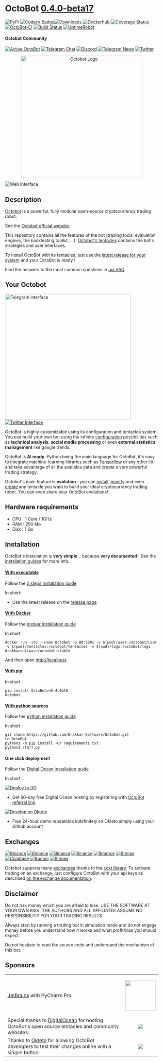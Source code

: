 # OctoBot [0.4.0-beta17](https://github.com/Drakkar-Software/OctoBot/tree/dev/CHANGELOG.md)
[![PyPI](https://img.shields.io/pypi/v/OctoBot.svg)](https://pypi.python.org/pypi/OctoBot/)
[![Codacy Badge](https://api.codacy.com/project/badge/Grade/e07fb190156d4efb8e7d07aaa5eff2e1)](https://app.codacy.com/gh/Drakkar-Software/OctoBot?utm_source=github.com&utm_medium=referral&utm_content=Drakkar-Software/OctoBot&utm_campaign=Badge_Grade_Dashboard)[![Downloads](https://pepy.tech/badge/octobot/month)](https://pepy.tech/project/octobot)
[![Dockerhub](https://img.shields.io/docker/pulls/drakkarsoftware/octobot.svg)](https://hub.docker.com/r/drakkarsoftware/octobot)
[![Coverage Status](https://coveralls.io/repos/github/Drakkar-Software/OctoBot/badge.svg?branch=dev)](https://coveralls.io/github/Drakkar-Software/OctoBot?branch=dev)
[![OctoBot-CI](https://github.com/Drakkar-Software/OctoBot/workflows/OctoBot-CI/badge.svg)](https://github.com/Drakkar-Software/OctoBot/actions)
[![Build Status](https://cloud.drone.io/api/badges/Drakkar-Software/OctoBot/status.svg)](https://cloud.drone.io/Drakkar-Software/OctoBot)
[![UptimeRobot](https://img.shields.io/uptimerobot/ratio/30/m786447893-903b482e5158c8b6483760e8)](https://status.octobot.online/)

#### Octobot Community
[![Active OctoBot](https://img.shields.io/badge/dynamic/json.svg?&url=https://octobotmetrics.herokuapp.com/metrics/community/count/0/-1/0&query=$.total&color=green&label=OctoBots%20online%20this%20month)]()
[![Telegram Chat](https://img.shields.io/badge/telegram-chat-green.svg)](https://t.me/joinchat/F9cyfxV97ZOaXQ47H5dRWw)
[![Discord](https://img.shields.io/discord/530629985661222912.svg?logo=discord)](https://discord.gg/vHkcb8W)
[![Telegram News](https://img.shields.io/badge/telegram-news-blue.svg)](https://t.me/OctoBot_Project)
[![Twitter](https://img.shields.io/twitter/follow/DrakkarsOctobot.svg?label=Follow&style=social)](https://twitter.com/DrakkarsOctobot)
<p align="center">
<img src="../assets/octopus.svg" alt="Octobot Logo" height="400" width="400">
</p>

![Web Interface](../assets/web-interface.gif)
## Description
[Octobot](https://www.octobot.online/) is a powerful, fully modular open-source cryptocurrency trading robot.

See the [Octobot official website](https://www.octobot.online/).

This repository contains all the features of the bot (trading tools, evaluation engines, the backtesting toolkit, ...).
[Octobot's tentacles](https://github.com/Drakkar-Software/OctoBot-tentacles) contains the bot's strategies and user interfaces.

To install OctoBot with its tentacles, just use the [latest release for your system](https://github.com/Drakkar-Software/OctoBot/releases/latest) and your OctoBot is ready ! 

Find the answers to the most common questions in [our FAQ](https://docs.octobot.online/usage/frequently-asked-questions-faq).

## Your Octobot
<a href="https://www.octobot.online/guides/#telegram"><img src="../assets/telegram-interface.png" height="414" alt="Telegram interface"></a>
[![Twitter Interface](../assets/twitter-interface.png)](https://docs.octobot.online/interfaces/twitter-interface)

OctoBot is highly customizable using its configuration and tentacles system. 
You can build your own bot using the infinite [configuration](https://www.octobot.online/guides/#trading_modes) possibilities such as 
**technical analysis**, **social media processing** or even **external statistics management** like google trends.

OctoBot is **AI ready**: Python being the main language for OctoBot, it's easy to integrate machine-learning libraries such as [Tensorflow](https://github.com/tensorflow/tensorflow) or
any other lib and take advantage of all the available data and create a very powerful trading strategy. 

Octobot's main feature is **evolution** : you can [install](https://docs.octobot.online/advanced_usage/tentacle-manager), 
[modify](https://developer.docs.octobot.online/guides/customize-your-octobot) and even [create](https://developer.docs.octobot.online/guides/developer-guide) any tentacle you want to build your ideal cryptocurrency trading robot. You can even share your OctoBot evolutions!

## Hardware requirements
- CPU : 1 Core / 1GHz
- RAM : 250 Mo
- Disk : 1 Go

## Installation
OctoBot's installation is **very simple**... because **very documented** ! See the [installation guides](https://www.octobot.online/guides/#installation) for more info.

#### [With executable](https://docs.octobot.online/installation/with-binary)
Follow the [2 steps installation guide](https://www.octobot.online/executable_installation/) 

In short:
- Use the latest release on the [release page](https://github.com/Drakkar-Software/OctoBot/releases/latest)

#### [With Docker](https://docs.octobot.online/installation/with-docker)
Follow the [docker installation guide](https://www.octobot.online/docker_installation/) 

In short :
```
docker run -itd --name OctoBot -p 80:5001 -v $(pwd)/user:/octobot/user -v $(pwd)/tentacles:/octobot/tentacles -v $(pwd)/logs:/octobot/logs drakkarsoftware/octobot:stable
```
And then open [http://localhost](http://localhost).

#### [With pip](https://docs.octobot.online/installation/with-pip)

In short :
```
pip install OctoBot>=0.4.0b16
Octobot
```

#### [With python sources](https://docs.octobot.online/installation/with-python-only)
Follow the [python installation guide](https://www.octobot.online/python_installation/) 

In short :
```
git clone https://github.com/Drakkar-Software/OctoBot.git
cd OctoBot
python3 -m pip install -Ur requirements.txt
python3 start.py
```

#### One click deployment
Follow the [Digital Ocean installation guide](https://www.octobot.online/digital_ocean_installation/) 

In short :

[![Deploy to DO](https://mp-assets1.sfo2.digitaloceanspaces.com/deploy-to-do/do-btn-blue.svg)](https://cloud.digitalocean.com/apps/new?repo=https://github.com/Drakkar-Software/OctoBot/tree/master&refcode=40c9737100b1)

- Get 60-day free Digital Ocean hosting by registering with [OctoBot referral link](https://m.do.co/c/40c9737100b1).

[![Develop on Okteto](https://okteto.com/develop-okteto.svg)](https://cloud.okteto.com/deploy?repository=https://github.com/Drakkar-Software/OctoBot&branch=master)

- Free 24-hour demo repeatable indefinitely on Okteto simply using your Github account

## Exchanges
[![Binance](../assets/binance-logo.png)](https://accounts.binance.com/en/register?ref=135007948)
[![Binance](../assets/ftx-logo.png)](https://ftx.com/#a=2525542)
[![Binance](../assets/okex-logo.png)](https://www.okex.com/join/9403477)
[![Binance](../assets/gateio-logo.png)](https://www.gate.io/signup/6206289)
[![Binance](../assets/huobi-logo.png)](https://www.huobi.com/en-us/topic/double-reward/?invite_code=nwcu2223)
[![Bitmax](../assets/ascendex-logo.png)](https://ascendex.com/en-us/register?inviteCode=ULWCFWL6G)
[![Coinbase](../assets/coinbasepro-logo.png)](https://pro.coinbase.com)
[![Kucoin](../assets/kucoin-logo.png)](https://www.kucoin.com)
[![Bitmex](../assets/bitmex-logo.png)](https://bitmex.com)

Octobot supports many [exchanges](https://exchanges.docs.octobot.online/) thanks to the [ccxt library](https://github.com/ccxt/ccxt). 
To activate trading on an exchange, just configure OctoBot with your api keys as described [on the exchange documentation](https://www.octobot.online/guides/#exchanges).

## Disclaimer
Do not risk money which you are afraid to lose. USE THE SOFTWARE AT YOUR OWN RISK. THE AUTHORS 
AND ALL AFFILIATES ASSUME NO RESPONSIBILITY FOR YOUR TRADING RESULTS. 

Always start by running a trading bot in simulation mode and do not engage money
before you understand how it works and what profit/loss you should
expect.

Do not hesitate to read the source code and understand the mechanism of this bot.

## Sponsors
<table>
<tr>
<td><a href="https://www.jetbrains.com" target="_blank">JetBrains</a> with PyCharm Pro.</td>
<td><a href="https://www.jetbrains.com" target="_blank"><p align="center"><img src="https://resources.jetbrains.com/storage/products/pycharm/img/meta/pycharm_logo_300x300.png" width="100px"></p></a></td>
</tr>
<tr>
<td>Special thanks to <a href="https://m.do.co/c/40c9737100b1" target="_blank">DigitalOcean</a> for hosting OctoBot's open source tentacles and community websites.</td>
<td><a href="https://m.do.co/c/40c9737100b1" target="_blank"><p align="center"><img src="https://opensource.nyc3.cdn.digitaloceanspaces.com/attribution/assets/PNG/DO_Logo_Horizontal_Blue.png?utm_medium=opensource&utm_source=OctoBot"></p></a></td>
</tr>
<tr>
<td>Thanks to <a href="https://okteto.com/" target="_blank">Okteto</a> for allowing OctoBot developers to test their changes online with a simple button.</td>
<td><a href="https://okteto.com/" target="_blank"><p align="center"><img src="https://github.com/Drakkar-Software/OctoBot/blob/assets/okteto.png?raw=true"></p></a></td>
</tr>
</table>

